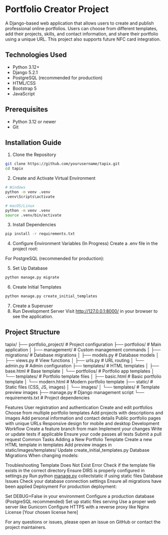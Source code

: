 # Portfolio Creator Project

A Django-based web application that allows users to create and publish professional online portfolios. Users can choose from different templates, add their projects, skills, and contact information, and share their portfolio using a unique URL. This project also supports future NFC card integration.

## Technologies Used
- Python 3.12+
- Django 5.2.1
- PostgreSQL (recommended for production)
- HTML/CSS
- Bootstrap 5
- JavaScript

## Prerequisites
- Python 3.12 or newer
- Git

## Installation Guide
1. Clone the Repository
```bash
git clone https://github.com/yourusername/tapix.git
cd tapix
```
2. Create and Activate Virtual Environment
```bash
# Windows
python -m venv .venv
.venv\Scripts\activate

# macOS/Linux
python -m venv .venv
source .venv/bin/activate
```
3. Install Dependencies
```bash
pip install -r requirements.txt
```
4. Configure Environment Variables (In Progress)
Create a .env file in the project root:

For PostgreSQL (recommended for production):

5. Set Up Database
```python
python manage.py migrate
```
6. Create Initial Templates
```python
python manage.py create_initial_templates
```
7. Create a Superuser
8. Run Development Server
Visit http://127.0.0.1:8000/ in your browser to see the application.

## Project Structure
tapix/
├── portfolio_project/      # Project configuration
├── portfolios/             # Main application
│   ├── management/         # Custom management commands
│   ├── migrations/         # Database migrations
│   ├── models.py           # Database models
│   ├── views.py            # View functions
│   ├── urls.py             # URL routing
│   └── admin.py            # Admin configuration
├── templates/              # HTML templates
│   ├── base.html           # Base template
│   └── portfolios/         # Portfolio app templates
│       └── templates/      # Portfolio template files
│           ├── basic.html     # Basic portfolio template
│           └── modern.html    # Modern portfolio template
├── static/                 # Static files (CSS, JS, images)
│   └── images/
│       └── templates/      # Template preview images
├── manage.py               # Django management script
└── requirements.txt        # Project dependencies

Features
User registration and authentication
Create and edit portfolios
Choose from multiple portfolio templates
Add projects with descriptions and images
Add personal information and contact details
Public portfolio pages with unique URLs
Responsive design for mobile and desktop
Development Workflow
Create a feature branch from main
Implement your changes
Write or update tests if applicable
Ensure your code passes all tests
Submit a pull request
Common Tasks
Adding a New Portfolio Template
Create a new HTML template in templates
Add preview images in static/images/templates/
Update create_initial_templates.py
Database Migrations
When changing models:

Troubleshooting
Template Does Not Exist Error
Check if the template file exists in the correct directory
Ensure DIRS is properly configured in settings.py
Run python [manage.py](http://_vscodecontentref_/2) collectstatic if using static files
Database Issues
Check your database connection settings
Ensure all migrations have been applied
Deployment
For production deployment:

Set DEBUG=False in your environment
Configure a production database (PostgreSQL recommended)
Set up static files serving
Use a proper web server like Gunicorn
Configure HTTPS with a reverse proxy like Nginx
License
[Your chosen license here]

For any questions or issues, please open an issue on GitHub or contact the project maintainers.